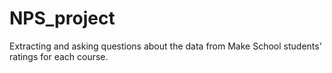 # NPS_project
Extracting and asking questions about the data from Make School students' ratings for each course.
